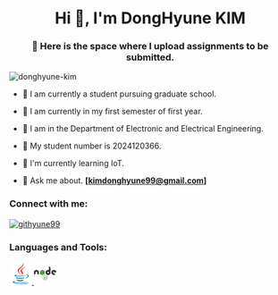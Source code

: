 <h1 align="center">Hi 👋, I'm DongHyune KIM</h1>
<h3 align="center">📝 Here is the space where I upload assignments to be submitted.</h3>

<p align="left"> <img src="https://komarev.com/ghpvc/?username=donghyune-kim&label=Profile%20views&color=0e75b6&style=flat" alt="donghyune-kim" /> </p>

- 📄 I am currently a student pursuing graduate school. 

- 📄 I am currently in my first semester of first year. 

- 📄 I am in the Department of Electronic and Electrical Engineering.

- 📄 My student number is 2024120366.

- 📄 I'm currently learning IoT.

- 💬 Ask me about.   **[kimdonghyune99@gmail.com]**

<h3 align="left">Connect with me:</h3>
<p align="left">
<a href="https://instagram.com/githyune99" target="blank"><img align="center" src="https://raw.githubusercontent.com/rahuldkjain/github-profile-readme-generator/master/src/images/icons/Social/instagram.svg" alt="githyune99" height="30" width="40" /></a>
</p>

<h3 align="left">Languages and Tools:</h3>
<p align="left"> <a href="https://www.java.com" target="_blank" rel="noreferrer"> <img src="https://raw.githubusercontent.com/devicons/devicon/master/icons/java/java-original.svg" alt="java" width="40" height="40"/> </a> <a href="https://nodejs.org" target="_blank" rel="noreferrer"> <img src="https://raw.githubusercontent.com/devicons/devicon/master/icons/nodejs/nodejs-original-wordmark.svg" alt="nodejs" width="40" height="40"/> </a> </p>
